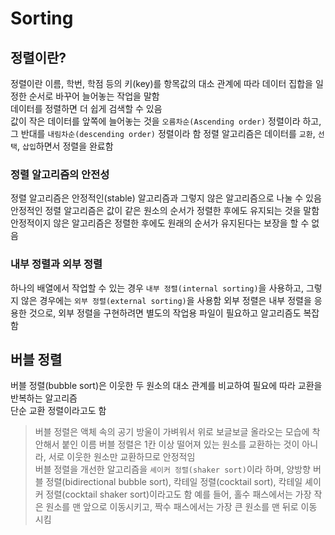 # Sorting

## 정렬이란?
정렬이란 이름, 학번, 학점 등의 키(key)를 항목값의 대소 관계에 따라 데이터 집합을 일정한 순서로 바꾸어 늘어놓는 작업을 말함<br>
데이터를 정렬하면 더 쉽게 검색할 수 있음<br>
값이 작은 데이터를 앞쪽에 늘어놓는 것을 `오름차순(Ascending order)` 정렬이라 하고, 그 반대를 `내림차순(descending order)` 정렬이라 함
정렬 알고리즘은 데이터를 `교환`, `선택`, `삽입`하면서 정렬을 완료함

### 정렬 알고리즘의 안전성
정렬 알고리즘은 안정적인(stable) 알고리즘과 그렇지 않은 알고리즘으로 나눌 수 있음<br>
안정적인 정렬 알고리즘은 값이 같은 원소의 순서가 정렬한 후에도 유지되는 것을 말함<br>
안정적이지 않은 알고리즘은 정렬한 후에도 원래의 순서가 유지된다는 보장을 할 수 없음

### 내부 정렬과 외부 정렬
하나의 배열에서 작업할 수 있는 경우 `내부 정렬(internal sorting)`을 사용하고, 그렇지 않은 경우에는 `외부 정렬(external sorting)`을 사용함
외부 정렬은 내부 정렬을 응용한 것으로, 외부 정렬을 구현하려면 별도의 작업용 파일이 필요하고 알고리즘도 복잡함

## 버블 정렬
버블 정렬(bubble sort)은 이웃한 두 원소의 대소 관계를 비교하여 필요에 따라 교환을 반복하는 알고리즘<br>
단순 교환 정렬이라고도 함
> 버블 정렬은 액체 속의 공기 방울이 가벼워서 위로 보글보글 올라오는 모습에 착안해서 붙인 이름
버블 정렬은 1칸 이상 떨어져 있는 원소를 교환하는 것이 아니라, 서로 이웃한 원소만 교환하므로 안정적임<br>
버블 정렬을 개선한 알고리즘을 `셰이커 정렬(shaker sort)`이라 하며, 양방향 버블 정렬(bidirectional bubble sort), 칵테일 정렬(cocktail sort), 칵테일 셰이커 정렬(cocktail shaker sort)이라고도 함
> 예를 들어, 홀수 패스에서는 가장 작은 원소를 맨 앞으로 이동시키고, 짝수 패스에서는 가장 큰 원소를 맨 뒤로 이동 시킴
